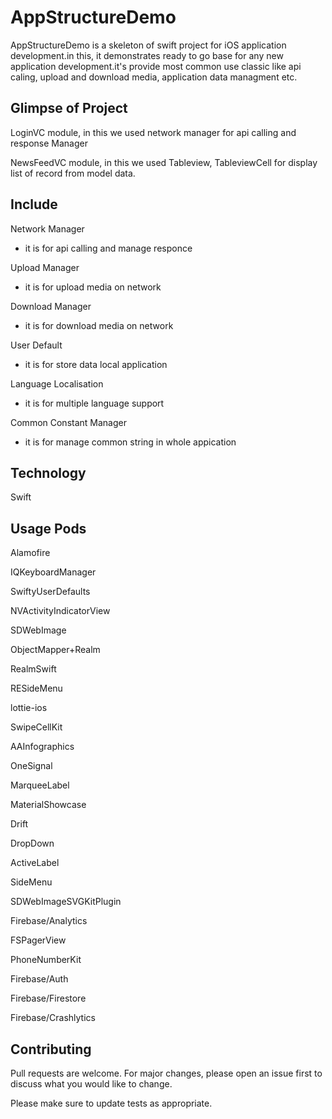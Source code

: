 # AppStructureDemo

AppStructureDemo is a skeleton of swift project for iOS application development.in this, it demonstrates ready to go base for any new application development.it's provide most common use classic like api caling, upload and download media, application data managment etc. 

## Glimpse of Project
LoginVC module, in this we used network manager for api calling and response Manager

NewsFeedVC module, in this we used Tableview, TableviewCell for display list of record from model data.

## Include

Network Manager
 - it is for api calling and manage responce 

Upload Manager
 - it is for upload media on network 

Download Manager
 - it is for download media on network

User Default
 - it is for store data local application

Language Localisation 
 - it is for multiple language support

Common Constant Manager
 - it is for manage common string in whole appication

## Technology

Swift

## Usage Pods

Alamofire

IQKeyboardManager

SwiftyUserDefaults

NVActivityIndicatorView

SDWebImage

ObjectMapper+Realm

RealmSwift

RESideMenu

lottie-ios

SwipeCellKit

AAInfographics

OneSignal

MarqueeLabel

MaterialShowcase

Drift

DropDown

ActiveLabel

SideMenu

SDWebImageSVGKitPlugin

Firebase/Analytics

FSPagerView

PhoneNumberKit

Firebase/Auth

Firebase/Firestore

Firebase/Crashlytics

## Contributing
Pull requests are welcome. For major changes, please open an issue first to discuss what you would like to change.

Please make sure to update tests as appropriate.

